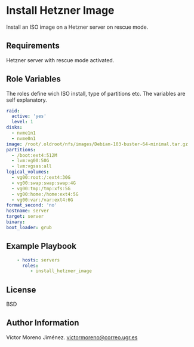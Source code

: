 Install Hetzner Image
=========

Install an ISO image on a Hetzner server on rescue mode.

Requirements
------------

Hetzner server with rescue mode activated.

Role Variables
--------------

The roles define wich ISO install, type of partitions etc.
The variables are self explanatory.

```yml
raid:
  active: 'yes'
  level: 1
disks:
  - nvme1n1 
  - nvme0n1
image: /root/.oldroot/nfs/images/Debian-103-buster-64-minimal.tar.gz
partitions:
  - /boot:ext4:512M
  - lvm:vg00:50G
  - lvm:vgsas:all
logical_volumes:
  - vg00:root:/:ext4:30G
  - vg00:swap:swap:swap:4G
  - vg00:tmp:/tmp:xfs:5G
  - vg00:home:/home:ext4:5G
  - vg00:var:/var:ext4:6G
format_second: 'no'
hostname: server
target: server
binary: 
boot_loader: grub
```

Example Playbook
----------------

```yml
    - hosts: servers
      roles:
         - install_hetzner_image
```
License
-------

BSD

Author Information
------------------

Víctor Moreno Jiménez. victormoreno@correo.ugr.es